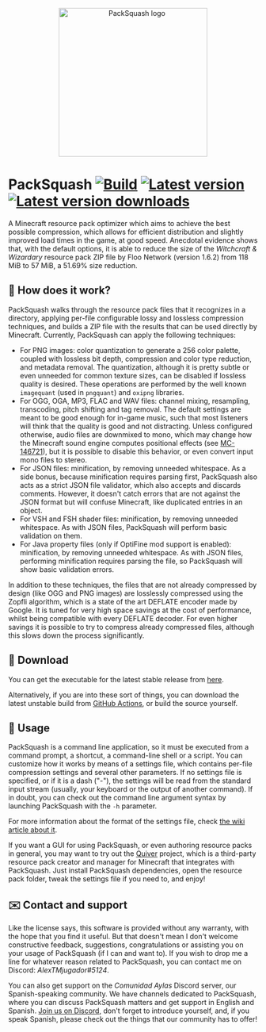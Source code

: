 <p align="center"><img src="https://user-images.githubusercontent.com/7822554/96335786-5f403f80-107b-11eb-8aa8-d0e0b6e1aae9.png" alt="PackSquash logo" width="300" height="300"></p>

# PackSquash [![Build](https://github.com/ComunidadAylas/PackSquash/workflows/Build/badge.svg)](https://github.com/ComunidadAylas/PackSquash/actions?query=workflow%3ABuild) [![Latest version](https://img.shields.io/github/v/release/ComunidadAylas/PackSquash?label=Latest%20version)](https://github.com/ComunidadAylas/PackSquash/releases/latest) [![Latest version downloads](https://img.shields.io/github/downloads/ComunidadAylas/PackSquash/latest/total?label=Downloads)](https://github.com/ComunidadAylas/PackSquash/releases/latest)
A Minecraft resource pack optimizer which aims to achieve the best possible compression, which allows for efficient distribution and slightly improved load times in the game, at good speed. Anecdotal evidence shows that, with the default options, it is able to reduce the size of the _Witchcraft & Wizardary_ resource pack ZIP file by Floo Network (version 1.6.2) from 118 MiB to 57 MiB, a 51.69% size reduction.

## 🔎 How does it work?
PackSquash walks through the resource pack files that it recognizes in a directory, applying per-file configurable lossy and lossless compression techniques, and builds a ZIP file with the results that can be used directly by Minecraft. Currently, PackSquash can apply the following techniques:

* For PNG images: color quantization to generate a 256 color palette, coupled with lossless bit depth, compression and color type reduction, and metadata removal. The quantization, although it is pretty subtle or even unneeded for common texture sizes, can be disabled if lossless quality is desired. These operations are performed by the well known `imagequant` (used in `pngquant`) and `oxipng` libraries.
* For OGG, OGA, MP3, FLAC and WAV files: channel mixing, resampling, transcoding, pitch shifting and tag removal. The default settings are meant to be good enough for in-game music, such that most listeners will think that the quality is good and not distracting. Unless configured otherwise, audio files are downmixed to mono, which may change how the Minecraft sound engine computes positional effects (see [MC-146721](https://bugs.mojang.com/browse/MC-146721)), but it is possible to disable this behavior, or even convert input mono files to stereo.
* For JSON files: minification, by removing unneeded whitespace. As a side bonus, because minification requires parsing first, PackSquash also acts as a strict JSON file validator, which also accepts and discards comments. However, it doesn't catch errors that are not against the JSON format but will confuse Minecraft, like duplicated entries in an object.
* For VSH and FSH shader files: minification, by removing unneeded whitespace. As with JSON files, PackSquash will perform basic validation on them.
* For Java property files (only if OptiFine mod support is enabled): minification, by removing unneeded whitespace. As with JSON files, performing minification requires parsing the file, so PackSquash will show basic validation errors.

In addition to these techniques, the files that are not already compressed by design (like OGG and PNG images) are losslessly compressed using the Zopfli algorithm, which is a state of the art DEFLATE encoder made by Google. It is tuned for very high space savings at the cost of performance, whilst being compatible with every DEFLATE decoder. For even higher savings it is possible to try to compress already compressed files, although this slows down the process significantly.

## 🔗 Download
You can get the executable for the latest stable release from [here](https://github.com/ComunidadAylas/PackSquash/releases/latest).

Alternatively, if you are into these sort of things, you can download the latest unstable build from [GitHub Actions](https://github.com/ComunidadAylas/PackSquash/actions?query=branch%3Amaster), or build the source yourself.

## 📝 Usage
PackSquash is a command line application, so it must be executed from a command prompt, a shortcut, a command-line shell or a script. You can customize how it works by means of a settings file, which contains per-file compression settings and several other parameters. If no settings file is specified, or if it is a dash ("-"), the settings will be read from the standard input stream (usually, your keyboard or the output of another command). If in doubt, you can check out the command line argument syntax by launching PackSquash with the `-h` parameter.

For more information about the format of the settings file, check [the wiki article about it](https://github.com/ComunidadAylas/PackSquash/wiki/Settings-file-format).

If you want a GUI for using PackSquash, or even authoring resource packs in general, you may want to try out the [Quiver](https://github.com/DeflatedPickle/Quiver) project, which is a third-party resource pack creator and manager for Minecraft that integrates with PackSquash. Just install PackSquash dependencies, open the resource pack folder, tweak the settings file if you need to, and enjoy!

## ✉️ Contact and support
Like the license says, this software is provided without any warranty, with the hope that you find it useful. But that doesn't mean I don't welcome constructive feedback, suggestions, congratulations or assisting you on your usage of PackSquash (if I can and want to). If you wish to drop me a line for whatever reason related to PackSquash, you can contact me on Discord: _AlexTMjugador#5124_.

You can also get support on the _Comunidad Aylas_ Discord server, our Spanish-speaking community. We have channels dedicated to PackSquash, where you can discuss PackSquash matters and get support in English and Spanish. [Join us on Discord](https://discord.gg/bGUSamzJYp), don't forget to introduce yourself, and, if you speak Spanish, please check out the things that our community has to offer!
